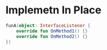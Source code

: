 # Implemetn In Place

``` kotlin
funA(object: InterfaceListener {
    override fun OnMethod1() {}
    override fun OnMethod2() {}
})
```